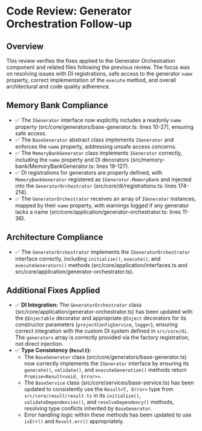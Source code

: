 # Code Review: Generator Orchestration Follow-up

## Overview

This review verifies the fixes applied to the Generator Orchestration component and related files following the previous review. The focus was on resolving issues with DI registrations, safe access to the generator `name` property, correct implementation of the `execute` method, and overall architectural and code quality adherence.

## Memory Bank Compliance

- ✅ The `IGenerator` interface now explicitly includes a readonly `name` property (src/core/generators/base-generator.ts: lines 10-27), ensuring safe access.
- ✅ The `BaseGenerator` abstract class implements `IGenerator` and enforces the `name` property, addressing unsafe access concerns.
- ✅ The `MemoryBankGenerator` class implements `IGenerator` correctly, including the `name` property and DI decorators (src/memory-bank/MemoryBankGenerator.ts: lines 19-127).
- ✅ DI registrations for generators are properly defined, with `MemoryBankGenerator` registered as `IGenerator.MemoryBank` and injected into the `GeneratorOrchestrator` (src/core/di/registrations.ts: lines 174-214).
- ✅ The `GeneratorOrchestrator` receives an array of `IGenerator` instances, mapped by their `name` property, with warnings logged if any generator lacks a name (src/core/application/generator-orchestrator.ts: lines 11-36).

## Architecture Compliance

- ✅ The `GeneratorOrchestrator` implements the `IGeneratorOrchestrator` interface correctly, including `initialize()`, `execute()`, and `executeGenerators()` methods (src/core/application/interfaces.ts and src/core/application/generator-orchestrator.ts).

## Additional Fixes Applied

- ✅ **DI Integration:** The `GeneratorOrchestrator` class (src/core/application/generator-orchestrator.ts) has been updated with the `@Injectable` decorator and appropriate `@Inject` decorators for its constructor parameters (`projectConfigService`, `logger`), ensuring correct integration with the custom DI system defined in `src/core/di`. The `generators` array is correctly provided via the factory registration, not direct injection.
- ✅ **Type Consistency (`Result`):**
  - The `BaseGenerator` class (src/core/generators/base-generator.ts) now correctly implements the `IGenerator` interface by ensuring its `generate()`, `validate()`, and `executeGeneration()` methods return `Promise<Result<void, Error>>`.
  - The `BaseService` class (src/core/services/base-service.ts) has been updated to consistently use the `Result<T, Error>` type from `src/core/result/result.ts` in its `initialize()`, `validateDependencies()`, and `resolveDependency()` methods, resolving type conflicts inherited by `BaseGenerator`.
  - Error handling logic within these methods has been updated to use `isErr()` and `Result.err()` appropriately.

